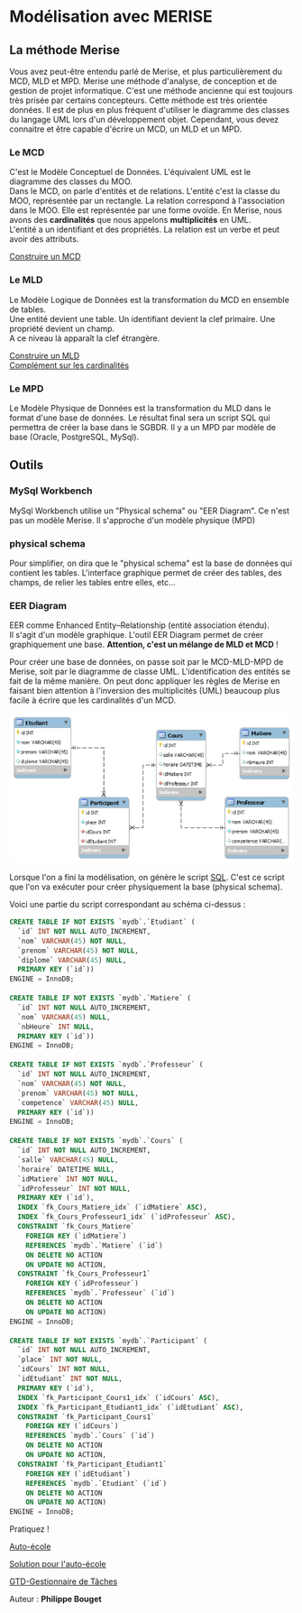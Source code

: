 # Modélisation avec MERISE

## La méthode Merise

Vous avez peut-être entendu parlé de Merise, et plus particulièrement du MCD, MLD et MPD. Merise une méthode d'analyse, de conception et de gestion de projet informatique. C'est une méthode ancienne qui est toujours très prisée par certains concepteurs. Cette méthode est très orientée données. Il est de plus en plus fréquent d'utiliser le diagramme des classes du langage UML lors d'un développement objet. Cependant, vous devez connaitre et être capable d'écrire un MCD, un MLD et un MPD.

### Le MCD

C'est le Modèle Conceptuel de Données. L'équivalent UML est le diagramme des classes du MOO.  
Dans le MCD, on parle d'entités et de relations. L'entité c'est la classe du MOO, représentée par un rectangle. 
La relation correspond à l'association dans le MOO. Elle est représentée par une forme ovoïde.
En Merise, nous avons des **cardinalités** que nous appelons **multiplicités** en UML.  
L'entité a un identifiant et des propriétés. La relation est un verbe et peut avoir des attributs.

[Construire un MCD](MCD.md)  

### Le MLD

Le Modèle Logique de Données est la transformation du MCD en ensemble de tables.  
Une entité devient une table. Un identifiant devient la clef primaire. Une propriété devient un champ.  
A ce niveau là apparaît la clef étrangère.

[Construire un MLD](MLD.md)  
[Complément sur les cardinalités](MCD-cardinalites.md) 

### Le MPD

Le Modèle Physique de Données est la transformation du MLD dans le format d'une base de données. Le résultat final sera un script SQL qui permettra de créer la base dans le SGBDR. Il y a un MPD par modèle de base (Oracle, PostgreSQL, MySql).

## Outils

### MySql Workbench

MySql Workbench utilise un "Physical schema" ou "EER Diagram". Ce n'est pas un modèle Merise. Il s'approche d'un modèle physique (MPD)

### physical schema

Pour simplifier, on dira que le "physical schema" est la base de données qui contient les tables. L'interface graphique permet de créer des tables, des champs, de relier les tables entre elles, etc...

### EER Diagram

EER comme Enhanced Entity–Relationship (entité association étendu).  
Il s'agit d'un modèle graphique. L'outil EER Diagram permet de créer graphiquement une base. **Attention, c'est un mélange de MLD et MCD** !

Pour créer une base de données, on passe soit par le MCD-MLD-MPD de Merise, soit par le diagramme de classe UML. L'identification des entités se fait de la même manière. On peut donc appliquer les règles de Merise en faisant bien attention à l'inversion des multiplicités (UML) beaucoup plus facile à écrire que les cardinalités d'un MCD. 

![EER](img/EERcours.png)

Lorsque l'on a fini la modélisation, on génère le script [SQL](img/cours.sql). C'est ce script que l'on va exécuter pour créer physiquement la base (physical schema).

Voici une partie du script correspondant au schéma ci-dessus :

```sql
CREATE TABLE IF NOT EXISTS `mydb`.`Etudiant` (
  `id` INT NOT NULL AUTO_INCREMENT,
  `nom` VARCHAR(45) NOT NULL,
  `prenom` VARCHAR(45) NOT NULL,
  `diplome` VARCHAR(45) NULL,
  PRIMARY KEY (`id`))
ENGINE = InnoDB;

CREATE TABLE IF NOT EXISTS `mydb`.`Matiere` (
  `id` INT NOT NULL AUTO_INCREMENT,
  `nom` VARCHAR(45) NULL,
  `nbHeure` INT NULL,
  PRIMARY KEY (`id`))
ENGINE = InnoDB;

CREATE TABLE IF NOT EXISTS `mydb`.`Professeur` (
  `id` INT NOT NULL AUTO_INCREMENT,
  `nom` VARCHAR(45) NOT NULL,
  `prenom` VARCHAR(45) NOT NULL,
  `competence` VARCHAR(45) NULL,
  PRIMARY KEY (`id`))
ENGINE = InnoDB;

CREATE TABLE IF NOT EXISTS `mydb`.`Cours` (
  `id` INT NOT NULL AUTO_INCREMENT,
  `salle` VARCHAR(45) NULL,
  `horaire` DATETIME NULL,
  `idMatiere` INT NOT NULL,
  `idProfesseur` INT NOT NULL,
  PRIMARY KEY (`id`),
  INDEX `fk_Cours_Matiere_idx` (`idMatiere` ASC),
  INDEX `fk_Cours_Professeur1_idx` (`idProfesseur` ASC),
  CONSTRAINT `fk_Cours_Matiere`
    FOREIGN KEY (`idMatiere`)
    REFERENCES `mydb`.`Matiere` (`id`)
    ON DELETE NO ACTION
    ON UPDATE NO ACTION,
  CONSTRAINT `fk_Cours_Professeur1`
    FOREIGN KEY (`idProfesseur`)
    REFERENCES `mydb`.`Professeur` (`id`)
    ON DELETE NO ACTION
    ON UPDATE NO ACTION)
ENGINE = InnoDB;

CREATE TABLE IF NOT EXISTS `mydb`.`Participant` (
  `id` INT NOT NULL AUTO_INCREMENT,
  `place` INT NOT NULL,
  `idCours` INT NOT NULL,
  `idEtudiant` INT NOT NULL,
  PRIMARY KEY (`id`),
  INDEX `fk_Participant_Cours1_idx` (`idCours` ASC),
  INDEX `fk_Participant_Etudiant1_idx` (`idEtudiant` ASC),
  CONSTRAINT `fk_Participant_Cours1`
    FOREIGN KEY (`idCours`)
    REFERENCES `mydb`.`Cours` (`id`)
    ON DELETE NO ACTION
    ON UPDATE NO ACTION,
  CONSTRAINT `fk_Participant_Etudiant1`
    FOREIGN KEY (`idEtudiant`)
    REFERENCES `mydb`.`Etudiant` (`id`)
    ON DELETE NO ACTION
    ON UPDATE NO ACTION)
ENGINE = InnoDB;
```

Pratiquez !

[Auto-école](pratique/auto-ecole.md)

[Solution pour l'auto-école](solution/README.md)

[GTD-Gestionnaire de Tâches](pratique/gestionnaire-de-tache-GTD.md)

Auteur : **Philippe Bouget**
